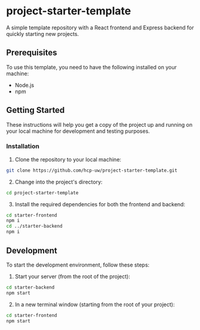 # project-starter-template

A simple template repository with a React frontend and Express backend for quickly starting new projects.

## Prerequisites

To use this template, you need to have the following installed on your machine:

- Node.js 
- npm 

## Getting Started

These instructions will help you get a copy of the project up and running on your local machine for development and testing purposes.

### Installation

1. Clone the repository to your local machine:

```bash
git clone https://github.com/hcp-uw/project-starter-template.git
```

2. Change into the project's directory:

```bash
cd project-starter-template
```


3. Install the required dependencies for both the frontend and backend:

```bash
cd starter-frontend
npm i
cd ../starter-backend
npm i
```

## Development

To start the development environment, follow these steps:

1. Start your server (from the root of the project):

```bash
cd starter-backend
npm start
```

2. In a new terminal window (starting from the root of your project):
```bash
cd starter-frontend
npm start
```
